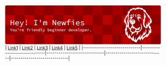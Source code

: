 ![Logo](res/banner.png)
| [Link1](https://google.com) | [Link2](https://google.com) | [Link3](https://google.com) | [Link4](https://google.com) | [Link5](https://google.com) |
|-----------------------------|-----------------------------|-----------------------------|-----------------------------|-----------------------------|

